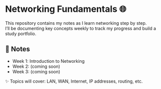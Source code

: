# Networking Fundamentals 🌐

This repository contains my notes as I learn networking step by step.  
I’ll be documenting key concepts weekly to track my progress and build a study portfolio.

## 📖 Notes
- Week 1: Introduction to Networking
- Week 2: (coming soon)
- Week 3: (coming soon)

✨ Topics will cover: LAN, WAN, Internet, IP addresses, routing, etc.
